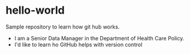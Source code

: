 # hello-world
Sample repository to learn how git hub works.

  * I am a Senior Data Manager in the Department of Health Care Policy. 
  * I'd like to learn ho GitHub helps with version control
